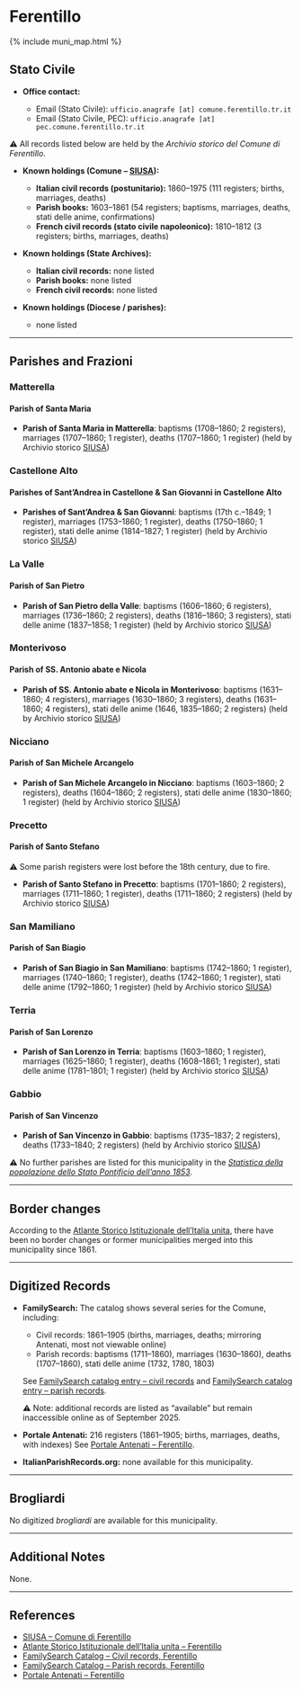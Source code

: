# Ferentillo

{% include muni_map.html %}

## Stato Civile

* **Office contact:**

  * Email (Stato Civile): `ufficio.anagrafe [at] comune.ferentillo.tr.it`
  * Email (Stato Civile, PEC): `ufficio.anagrafe [at] pec.comune.ferentillo.tr.it`

⚠️ All records listed below are held by the *Archivio storico del Comune di Ferentillo*.

* **Known holdings (Comune – [SIUSA](https://siusa-archivi.cultura.gov.it/cgi-bin/siusa/pagina.pl?TipoPag=comparc&Chiave=253456)):**

  * **Italian civil records (postunitario):** 1860–1975 (111 registers; births, marriages, deaths)
  * **Parish books:** 1603–1861 (54 registers; baptisms, marriages, deaths, stati delle anime, confirmations)
  * **French civil records (stato civile napoleonico):** 1810–1812 (3 registers; births, marriages, deaths)

* **Known holdings (State Archives):**

  * **Italian civil records:** none listed
  * **Parish books:** none listed
  * **French civil records:** none listed

* **Known holdings (Diocese / parishes):**

  * none listed

---

## Parishes and Frazioni

### Matterella

#### Parish of Santa Maria

* **Parish of Santa Maria in Matterella**: baptisms (1708–1860; 2 registers), marriages (1707–1860; 1 register), deaths (1707–1860; 1 register) (held by Archivio storico [SIUSA](https://siusa-archivi.cultura.gov.it/cgi-bin/siusa/pagina.pl?TipoPag=comparc&Chiave=253456))

### Castellone Alto

#### Parishes of Sant’Andrea in Castellone & San Giovanni in Castellone Alto

* **Parishes of Sant’Andrea & San Giovanni**: baptisms (17th c.–1849; 1 register), marriages (1753–1860; 1 register), deaths (1750–1860; 1 register), stati delle anime (1814–1827; 1 register) (held by Archivio storico [SIUSA](https://siusa-archivi.cultura.gov.it/cgi-bin/siusa/pagina.pl?TipoPag=comparc&Chiave=253456))

### La Valle

#### Parish of San Pietro

* **Parish of San Pietro della Valle**: baptisms (1606–1860; 6 registers), marriages (1736–1860; 2 registers), deaths (1816–1860; 3 registers), stati delle anime (1837–1858; 1 register) (held by Archivio storico [SIUSA](https://siusa-archivi.cultura.gov.it/cgi-bin/siusa/pagina.pl?TipoPag=comparc&Chiave=253456))

### Monterivoso

#### Parish of SS. Antonio abate e Nicola

* **Parish of SS. Antonio abate e Nicola in Monterivoso**: baptisms (1631–1860; 4 registers), marriages (1630–1860; 3 registers), deaths (1631–1860; 4 registers), stati delle anime (1646, 1835–1860; 2 registers) (held by Archivio storico [SIUSA](https://siusa-archivi.cultura.gov.it/cgi-bin/siusa/pagina.pl?TipoPag=comparc&Chiave=253456))

### Nicciano

#### Parish of San Michele Arcangelo

* **Parish of San Michele Arcangelo in Nicciano**: baptisms (1603–1860; 2 registers), deaths (1604–1860; 2 registers), stati delle anime (1830–1860; 1 register) (held by Archivio storico [SIUSA](https://siusa-archivi.cultura.gov.it/cgi-bin/siusa/pagina.pl?TipoPag=comparc&Chiave=253456))

### Precetto

#### Parish of Santo Stefano

⚠️ Some parish registers were lost before the 18th century, due to fire.

* **Parish of Santo Stefano in Precetto**: baptisms (1701–1860; 2 registers), marriages (1711–1860; 1 register), deaths (1711–1860; 2 registers) (held by Archivio storico [SIUSA](https://siusa-archivi.cultura.gov.it/cgi-bin/siusa/pagina.pl?TipoPag=comparc&Chiave=253456))


### San Mamiliano

#### Parish of San Biagio

* **Parish of San Biagio in San Mamiliano**: baptisms (1742–1860; 1 register), marriages (1740–1860; 1 register), deaths (1742–1860; 1 register), stati delle anime (1792–1860; 1 register) (held by Archivio storico [SIUSA](https://siusa-archivi.cultura.gov.it/cgi-bin/siusa/pagina.pl?TipoPag=comparc&Chiave=253456))

### Terria

#### Parish of San Lorenzo

* **Parish of San Lorenzo in Terria**: baptisms (1603–1860; 1 register), marriages (1625–1860; 1 register), deaths (1608–1861; 1 register), stati delle anime (1781–1801; 1 register) (held by Archivio storico [SIUSA](https://siusa-archivi.cultura.gov.it/cgi-bin/siusa/pagina.pl?TipoPag=comparc&Chiave=253456))

### Gabbio

#### Parish of San Vincenzo

* **Parish of San Vincenzo in Gabbio**: baptisms (1735–1837; 2 registers), deaths (1733–1840; 2 registers) (held by Archivio storico [SIUSA](https://siusa-archivi.cultura.gov.it/cgi-bin/siusa/pagina.pl?TipoPag=comparc&Chiave=253456))

⚠️ No further parishes are listed for this municipality in the *[Statistica della popolazione dello Stato Pontificio dell’anno 1853](https://www.google.it/books/edition/Statistics_della_popolazione_dello_Stato/v6dCAQAAMAAJ)*.

---

## Border changes

According to the [Atlante Storico Istituzionale dell’Italia unita](http://dati.san.beniculturali.it/asi/local/), there have been no border changes or former municipalities merged into this municipality since 1861.

---

## Digitized Records

* **FamilySearch:** The catalog shows several series for the Comune, including:

  * Civil records: 1861–1905 (births, marriages, deaths; mirroring Antenati, most not viewable online)
  * Parish records: baptisms (1711–1860), marriages (1630–1860), deaths (1707–1860), stati delle anime (1732, 1780, 1803)

  See [FamilySearch catalog entry – civil records](https://www.familysearch.org/en/search/catalog/451445) and [FamilySearch catalog entry – parish records](https://www.familysearch.org/en/search/catalog/412560).

  ⚠️ Note: additional records are listed as “available” but remain inaccessible online as of September 2025.

* **Portale Antenati:** 216 registers (1861–1905; births, marriages, deaths, with indexes)
  See [Portale Antenati – Ferentillo](https://antenati.cultura.gov.it/search-registry/?localita=ferentillo).

* **ItalianParishRecords.org:** none available for this municipality.

---

## Brogliardi

No digitized *brogliardi* are available for this municipality.

---

## Additional Notes

None.

---

## References

* [SIUSA – Comune di Ferentillo](https://siusa-archivi.cultura.gov.it/cgi-bin/siusa/pagina.pl?TipoPag=comparc&Chiave=253456)
* [Atlante Storico Istituzionale dell’Italia unita – Ferentillo](http://dati.san.beniculturali.it/asi/local/)
* [FamilySearch Catalog – Civil records, Ferentillo](https://www.familysearch.org/en/search/catalog/451445)
* [FamilySearch Catalog – Parish records, Ferentillo](https://www.familysearch.org/en/search/catalog/412560)
* [Portale Antenati – Ferentillo](https://antenati.cultura.gov.it/search-registry/?localita=ferentillo)
